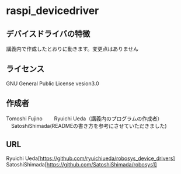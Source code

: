 # raspi_devicedriver

## デバイスドライバの特徴
講義内で作成したとおりに動きます。変更点はありません

## ライセンス
GNU General Public License vesion3.0

## 作成者
Tomoshi Fujino　
　Ryuichi Ueda（講義内のプログラムの作成者）
 　SatoshiShimada(READMEの書き方を参考にさせていただきました)
　　
## URL
Ryuichi Ueda[https://github.com/ryuichiueda/robosys_device_drivers]
SatoshiShimada[https://github.com/SatoshiShimada/robosys1]
